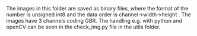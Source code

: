The images in this folder are saved as binary files, where the format of the number is unsigned int8 and the data order is channel->width->height . The images have 3 channels coding GBR. The handling e.g. with python and openCV can be seen in the check_img.py file in the utils folder.
